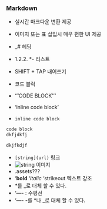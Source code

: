 ### Markdown

- 실시간 마크다운 변환 제공

- 이미지 또는 표 삽입시 매우 편한  UI 제공
- _# 헤딩
- 1.2.2. *- 리스트
- SHIFT + TAP 내어쓰기
- 코드 블럭
- ‘’’CODE BLOCK’’’
- ‘inline code block’
- `inline code block`

```jsx
code block
dkfjdkfj

dkjfkdjf
```

- `[string](url)` 링크
- ![string](img_url) 이미지
- .assets???
- ‘**bold** ‘*italic* ‘strikeout 텍스트 강조
- *를 _로 대체 할 수 있다.
- ‘—-  : 수평선
- ‘—- -를 *나 _로 대체 할 수 있다.